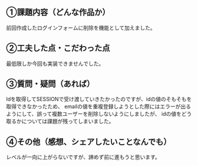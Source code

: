 ## ①課題内容（どんな作品か）
前回作成したログインフォームに削除を機能として加えました。

## ②工夫した点・こだわった点
最低限しか今回も実装できませんでした。


## ③質問・疑問（あれば）
Idを取得してSESSIONで受け渡していきたかったのですが、idの値のそもそもを取得できなかったため、
emailの値を重複登録しようとした際にはエラーが出るようにして、誤って複数ユーザーを削除しないようにしましたが、
idの値をどう取るかについては課題が残ってしまいました。

## ④その他（感想、シェアしたいことなんでも）
レベルが一向に上がらないですが、諦めず前に進もうと思います。


